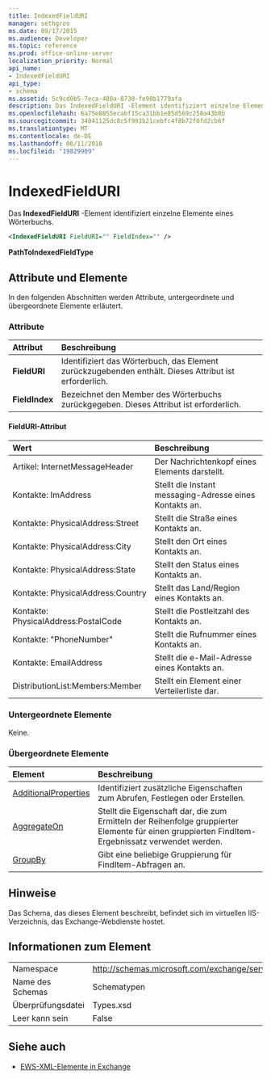 ```yaml
---
title: IndexedFieldURI
manager: sethgros
ms.date: 09/17/2015
ms.audience: Developer
ms.topic: reference
ms.prod: office-online-server
localization_priority: Normal
api_name:
- IndexedFieldURI
api_type:
- schema
ms.assetid: 5c9cd0b5-7eca-480a-8730-fe98b1779afa
description: Das IndexedFieldURI -Element identifiziert einzelne Elemente eines Wörterbuchs.
ms.openlocfilehash: 6a75e8855ecabf15ca31bb1e05d569c258a43b0b
ms.sourcegitcommit: 34041125dc8c5f993b21cebfc4f8b72f0fd2cb6f
ms.translationtype: MT
ms.contentlocale: de-DE
ms.lasthandoff: 06/11/2018
ms.locfileid: "19829909"
---
```

# <a name="indexedfielduri"></a>IndexedFieldURI

Das **IndexedFieldURI** -Element identifiziert einzelne Elemente eines Wörterbuchs. 
  
```xml
<IndexedFieldURI FieldURI="" FieldIndex="" />
```

 **PathToIndexedFieldType**
## <a name="attributes-and-elements"></a>Attribute und Elemente

In den folgenden Abschnitten werden Attribute, untergeordnete und übergeordnete Elemente erläutert.
  
### <a name="attributes"></a>Attribute

|**Attribut**|**Beschreibung**|
|:-----|:-----|
|**FieldURI** <br/> |Identifiziert das Wörterbuch, das Element zurückzugebenden enthält. Dieses Attribut ist erforderlich.  <br/> |
|**FieldIndex** <br/> |Bezeichnet den Member des Wörterbuchs zurückgegeben. Dieses Attribut ist erforderlich.  <br/> |
   
#### <a name="fielduri-attribute"></a>FieldURI-Attribut

|**Wert**|**Beschreibung**|
|:-----|:-----|
|Artikel: InternetMessageHeader  <br/> |Der Nachrichtenkopf eines Elements darstellt.  <br/> |
|Kontakte: ImAddress  <br/> |Stellt die Instant messaging-Adresse eines Kontakts an.  <br/> |
|Kontakte: PhysicalAddress:Street  <br/> |Stellt die Straße eines Kontakts an.  <br/> |
|Kontakte: PhysicalAddress:City  <br/> |Stellt den Ort eines Kontakts an.  <br/> |
|Kontakte: PhysicalAddress:State  <br/> |Stellt den Status eines Kontakts an.  <br/> |
|Kontakte: PhysicalAddress:Country  <br/> |Stellt das Land/Region eines Kontakts an.  <br/> |
|Kontakte: PhysicalAddress:PostalCode  <br/> |Stellt die Postleitzahl des Kontakts an.  <br/> |
|Kontakte: "PhoneNumber"  <br/> |Stellt die Rufnummer eines Kontakts an.  <br/> |
|Kontakte: EmailAddress  <br/> |Stellt die e-Mail-Adresse eines Kontakts an.  <br/> |
|DistributionList:Members:Member  <br/> |Stellt ein Element einer Verteilerliste dar.  <br/> |
   
### <a name="child-elements"></a>Untergeordnete Elemente

Keine.
  
### <a name="parent-elements"></a>Übergeordnete Elemente

|**Element**|**Beschreibung**|
|:-----|:-----|
|[AdditionalProperties](additionalproperties.md) <br/> |Identifiziert zusätzliche Eigenschaften zum Abrufen, Festlegen oder Erstellen.  <br/> |
|[AggregateOn](aggregateon.md) <br/> |Stellt die Eigenschaft dar, die zum Ermitteln der Reihenfolge gruppierter Elemente für einen gruppierten FindItem-Ergebnissatz verwendet werden.  <br/> |
|[GroupBy](groupby.md) <br/> |Gibt eine beliebige Gruppierung für FindItem-Abfragen an.  <br/> |
   
## <a name="remarks"></a>Hinweise

Das Schema, das dieses Element beschreibt, befindet sich im virtuellen IIS-Verzeichnis, das Exchange-Webdienste hostet.
  
## <a name="element-information"></a>Informationen zum Element

|||
|:-----|:-----|
|Namespace  <br/> |http://schemas.microsoft.com/exchange/services/2006/types  <br/> |
|Name des Schemas  <br/> |Schematypen  <br/> |
|Überprüfungsdatei  <br/> |Types.xsd  <br/> |
|Leer kann sein  <br/> |False  <br/> |
   
## <a name="see-also"></a>Siehe auch



- [EWS-XML-Elemente in Exchange](ews-xml-elements-in-exchange.md)

